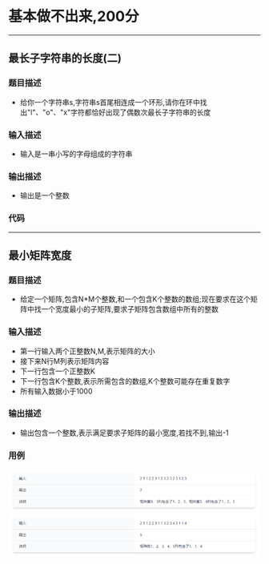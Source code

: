 # 基本做不出来,200分
***

  ## 最长子字符串的长度(二)

  ### 题目描述
  - 给你一个字符串s,字符串s首尾相连成一个环形,请你在环中找出"l"、"o"、"x"字符都恰好出现了偶数次最长子字符串的长度
   
  ### 输入描述
  - 输入是一串小写的字母组成的字符串

  ### 输出描述
  - 输出是一个整数

  ### 代码
  [](/src/main/java/double_week_od_prepare/One.java)

***

  ## 最小矩阵宽度

  ### 题目描述
  - 给定一个矩阵,包含N*M个整数,和一个包含K个整数的数组;现在要求在这个矩阵中找一个宽度最小的子矩阵,要求子矩阵包含数组中所有的整数

  ### 输入描述
  - 第一行输入两个正整数N,M,表示矩阵的大小
  - 接下来N行M列表示矩阵内容
  - 下一行包含一个正整数K
  - 下一行包含K个整数,表示所需包含的数组,K个整数可能存在重复数字
  - 所有输入数据小于1000

  ### 输出描述
  - 输出包含一个整数,表示满足要求子矩阵的最小宽度,若找不到,输出-1

  ### 用例
  ![img.png](pic/输出用例1.png)
